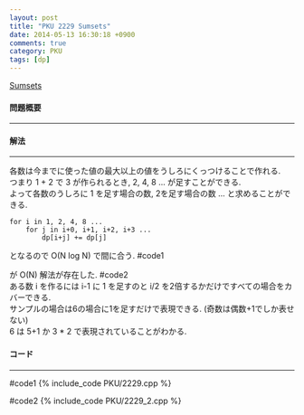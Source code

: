 ```yaml
---
layout: post
title: "PKU 2229 Sumsets"
date: 2014-05-13 16:30:18 +0900
comments: true
category: PKU
tags: [dp]
---
```


[Sumsets](http://poj.org/problem?id=2229)

#### 問題概要

****

#### 解法

****

各数は今までに使った値の最大以上の値をうしろにくっつけることで作れる.  
つまり 1 + 2 で 3 が作られるとき, 2, 4, 8 ... が足すことができる.  
よって各数のうしろに 1 を足す場合の数, 2を足す場合の数 ... と求めることができる.  

```
for i in 1, 2, 4, 8 ...
    for j in i+0, i+1, i+2, i+3 ...
        dp[i+j] += dp[j]
```

となるので O(N log N) で間に合う. #code1  
  
が O(N) 解法が存在した. #code2  
ある数 i を作るには i-1 に 1 を足すのと i/2 を2倍するかだけですべての場合をカバーできる.  
サンプルの場合は6の場合に1を足すだけで表現できる. (奇数は偶数+1でしか表せない)  
6 は 5+1 か 3 * 2 で表現されていることがわかる.  

#### コード

****

\#code1
{% include_code PKU/2229.cpp %}

\#code2
{% include_code PKU/2229_2.cpp %}
